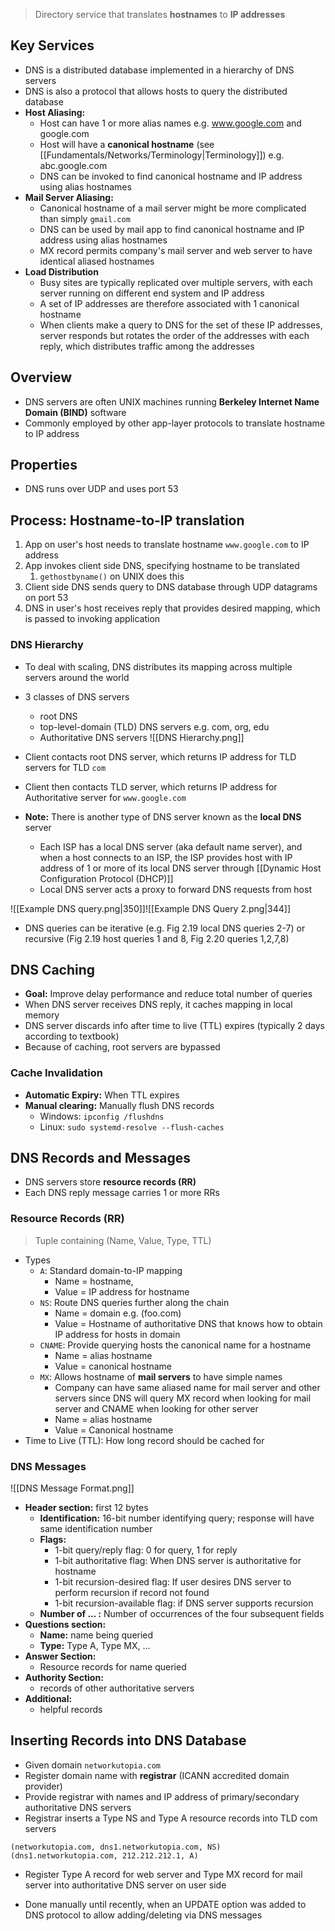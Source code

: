 > Directory service that translates **hostnames** to **IP addresses**

## Key Services
- DNS is a distributed database implemented in a hierarchy of DNS servers 
- DNS is also a protocol that allows hosts to query the distributed database
- **Host Aliasing:**
	- Host can have 1 or more alias names e.g. www.google.com and google.com
	- Host will have a **canonical hostname** (see [[Fundamentals/Networks/Terminology|Terminology]]) e.g. abc.google.com
	- DNS can be invoked to find canonical hostname and IP address using alias hostnames 
- **Mail Server Aliasing:**
	- Canonical hostname of a mail server might be more complicated than simply `gmail.com`
	- DNS can be used by mail app to find canonical hostname and IP address using alias hostnames
	- MX record permits company's mail server and web server to have identical aliased hostnames
- **Load Distribution**
	- Busy sites are typically replicated over multiple servers, with each server running on different end system and IP address
	- A set of IP addresses are therefore associated with 1 canonical hostname
	- When clients make a query to DNS for the set of these IP addresses, server responds but rotates the order of the addresses with each reply, which distributes traffic among the addresses 
## Overview
- DNS servers are often UNIX machines running **Berkeley Internet Name Domain (BIND)** software
- Commonly employed by other app-layer protocols to translate hostname to IP address

## Properties
- DNS runs over UDP and uses port 53 

## Process: Hostname-to-IP translation
1) App on user's host needs to translate hostname `www.google.com` to IP address
2) App invokes client side DNS, specifying hostname to be translated
	1) `gethostbyname()` on UNIX does this
3) Client side DNS sends query to DNS database through UDP datagrams on port 53
4) DNS in user's host receives reply that provides desired mapping, which is passed to invoking application

### DNS Hierarchy
- To deal with scaling, DNS distributes its mapping across multiple servers around the world
- 3 classes of DNS servers
	- root DNS
	- top-level-domain (TLD) DNS servers e.g. com, org, edu
	- Authoritative DNS servers 
![[DNS Hierarchy.png]]
- Client contacts root DNS server, which returns IP address for TLD servers for TLD `com` 
- Client then contacts TLD server, which returns IP address for Authoritative server for `www.google.com`

- **Note:** There is another type of DNS server known as the **local DNS** server
	- Each ISP has a local DNS server (aka default name server), and when a host connects to an ISP, the ISP provides host with IP address of 1 or more of its local DNS server through [[Dynamic Host Configuration Protocol (DHCP)]] 
	- Local DNS server acts a proxy to forward DNS requests from host 

![[Example DNS query.png|350]]![[Example DNS Query 2.png|344]]
- DNS queries can be iterative (e.g. Fig 2.19 local DNS queries 2-7) or recursive (Fig 2.19 host queries 1 and 8, Fig 2.20 queries 1,2,7,8)

## DNS Caching
- **Goal:** Improve delay performance and reduce total number of queries
- When DNS server receives DNS reply, it caches mapping in local memory
- DNS server discards info after time to live (TTL) expires (typically 2 days according to textbook)
- Because of caching, root servers are bypassed

### Cache Invalidation
- **Automatic Expiry:** When TTL expires
- **Manual clearing:** Manually flush DNS records
	- Windows: `ipconfig /flushdns`
	- Linux: `sudo systemd-resolve --flush-caches`

## DNS Records and Messages
- DNS servers store **resource records (RR)**
- Each DNS reply message carries 1 or more RRs

### Resource Records (RR)
> Tuple containing (Name, Value, Type, TTL)
- Types
	- `A`: Standard domain-to-IP mapping
		- Name = hostname, 
		- Value = IP address for hostname 
	- `NS`: Route DNS queries further along the chain
		- Name = domain e.g. (foo.com)
		- Value = Hostname of authoritative DNS that knows how to obtain IP address for hosts in domain
	- `CNAME`: Provide querying hosts the canonical name for a hostname
		- Name = alias hostname
		- Value = canonical hostname
	- `MX`: Allows hostname of **mail servers** to have simple names
		- Company can have same aliased name for mail server and other servers since DNS will query MX record when looking for mail server and CNAME when looking for other server
		- Name = alias hostname
		- Value = Canonical hostname
- Time to Live (TTL): How long record should be cached for

### DNS Messages
![[DNS Message Format.png]]
- **Header section:** first 12 bytes
	- **Identification:** 16-bit number identifying query; response will have same identification number
	- **Flags:**  
		- 1-bit query/reply flag: 0 for query, 1 for reply
		- 1-bit authoritative flag: When DNS server is authoritative for hostname
		- 1-bit recursion-desired flag: If user desires DNS server to perform recursion if record not found
		- 1-bit recursion-available flag: if DNS server supports recursion
	- **Number of ... :** Number of occurrences of the four subsequent fields
- **Questions section:**
	- **Name:** name being queried
	- **Type:** Type A, Type MX, ...
- **Answer Section:**
	- Resource records for name queried
- **Authority Section:**
	- records of other authoritative servers
- **Additional:**
	- helpful records

## Inserting Records into DNS Database
- Given domain `networkutopia.com`
- Register domain name with **registrar** (ICANN accredited domain provider)
- Provide registrar with names and IP address of primary/secondary authoritative DNS servers
- Registrar inserts a Type NS and Type A resource records into TLD com servers
```
(networkutopia.com, dns1.networkutopia.com, NS)
(dns1.networkutopia.com, 212.212.212.1, A)
```
- Register Type A record for web server and Type MX record for mail server into authoritative DNS server on user side

- Done manually until recently, when an UPDATE option was added to DNS protocol to allow adding/deleting via DNS messages